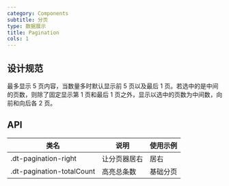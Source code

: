 ```yaml
---
category: Components
subtitle: 分页
type: 数据展示
title: Pagination
cols: 1
---
```


## 设计规范

最多显示 5 页内容，当数量多时默认显示前 5 页以及最后 1 页。若选中的是中间的页数，则除了固定显示第 1 页和最后 1 页之外，显示以选中的页数为中间数，向前和向后各 2 页。

## API

|类名  |说明  |使用示例  |
|---------|---------|---------|
|.dt-pagination-right  | 让分页器居右 | 居右 |
|.dt-pagination-totalCount  | 高亮总条数 | 基础分页 |
